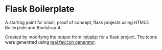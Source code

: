 Flask Boilerplate
====

A starting point for small, proof of concept, flask projects using HTML5 Boilerplate and Bootstrap 4.

Created by modifying the output from [initializr](http://www.initializr.com/) for a flask project.
The icons were generated using [real favicon generator](http://realfavicongenerator.net/).